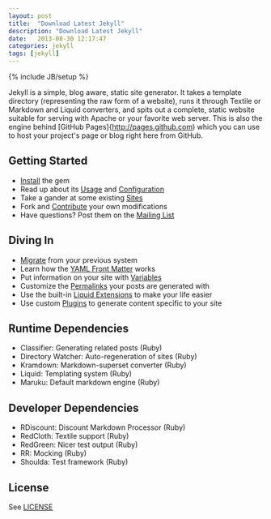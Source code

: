 ```yaml
---
layout: post
title:  "Download Latest Jekyll"
description: "Download Latest Jekyll"
date:   2013-08-30 12:17:47
categories: jekyll
tags: [jekyll]
---
```

{% include JB/setup %}

Jekyll is a simple, blog aware, static site generator. It takes a template directory (representing the raw form of a website), 
runs it through Textile or Markdown and Liquid converters, and spits out a complete, static website suitable for serving with Apache or your favorite web server. 
This is also the engine behind 
<span class="label label-danger">[GitHub Pages]{http://pages.github.com)</span> which you can use to host your project's page or blog right here from GitHub.



## Getting Started

* [Install](http://jekyllrb.com/docs/installation/ "Installing jekyll") the gem
* Read up about its [Usage](http://jekyllrb.com/docs/usage/ "Usage") and [Configuration](http://jekyllrb.com/docs/configuration/ "Configuration")
* Take a gander at some existing [Sites](http://wiki.github.com/mojombo/jekyll/sites "Sites")
* Fork and [Contribute](https://github.com/mojombo/jekyll/blob/master/CONTRIBUTING.md "Contribute") your own modifications
* Have questions? Post them on the [Mailing List](http://groups.google.com/group/jekyll-rb "Mailing List")

## Diving In

* [Migrate](http://jekyllrb.com/docs/migrations/ "Migrate") from your previous system
* Learn how the [YAML Front Matter](http://jekyllrb.com/docs/frontmatter/ "YAML Front Matter") works
* Put information on your site with [Variables](http://jekyllrb.com/docs/variables/ "Variables")
* Customize the [Permalinks](http://jekyllrb.com/docs/permalinks/ "Permalinks") your posts are generated with
* Use the built-in [Liquid Extensions](http://jekyllrb.com/docs/templates/ "Liquid Extensions") to make your life easier
* Use custom [Plugins](http://jekyllrb.com/docs/plugins/ "Plugins") to generate content specific to your site

## Runtime Dependencies

* Classifier: Generating related posts (Ruby)
* Directory Watcher: Auto-regeneration of sites (Ruby)
* Kramdown: Markdown-superset converter (Ruby)
* Liquid: Templating system (Ruby)
* Maruku: Default markdown engine (Ruby)

## Developer Dependencies

* RDiscount: Discount Markdown Processor (Ruby)
* RedCloth: Textile support (Ruby)
* RedGreen: Nicer test output (Ruby)
* RR: Mocking (Ruby)
* Shoulda: Test framework (Ruby)

## License

See [LICENSE](https://github.com/mojombo/jekyll/blob/master/LICENSE "LICENSE")